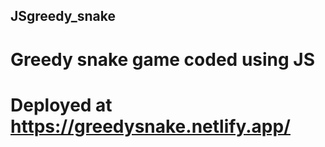 ## JSgreedy_snake
# Greedy snake game coded using JS
# Deployed at https://greedysnake.netlify.app/
